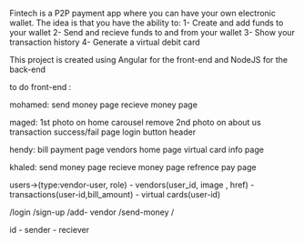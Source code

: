 Fintech is a P2P payment app where you can have your own electronic wallet.
The idea is that you have the ability to:
  1- Create and add funds to your wallet
  2- Send and recieve funds to and from your wallet
  3- Show your transaction history
  4- Generate a virtual debit card
  
This project is created using Angular for the front-end and NodeJS for the back-end

to do front-end :

mohamed:
send money page
recieve money page

maged:
1st photo on home carousel
remove 2nd photo on about us
transaction success/fail page
login button header


hendy:
bill payment page
vendors home page
virtual card info page


khaled:
send money page
recieve money page
refrence pay page 




users->(type:vendor-user, role) - vendors(user_id, image , href) - transactions(user-id,bill_amount) - virtual cards(user-id)
 
/login 
/sign-up
/add- vendor
/send-money
/


id - sender -  reciever



